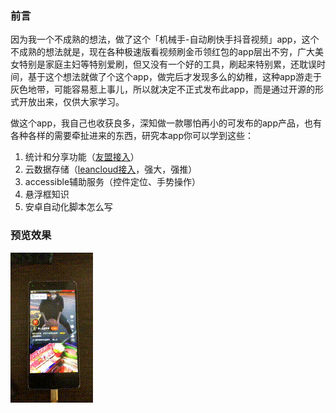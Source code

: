 ### 前言

因为我一个不成熟的想法，做了这个「机械手-自动刷快手抖音视频」app，这个不成熟的想法就是，现在各种极速版看视频刷金币领红包的app层出不穷，广大美女特别是家庭主妇等特别爱刷，但又没有一个好的工具，刷起来特别累，还耽误时间，基于这个想法就做了个这个app，做完后才发现多么的幼稚，这种app游走于灰色地带，可能容易惹上事儿，所以就决定不正式发布此app，而是通过开源的形式开放出来，仅供大家学习。

做这个app，我自己也收获良多，深知做一款哪怕再小的可发布的app产品，也有各种各样的需要牵扯进来的东西，研究本app你可以学到这些：

1. 统计和分享功能（[友盟接入](https://www.umeng.com/)）
2. 云数据存储（[leancloud接入](https://leancloud.cn/?source=F7TRUGR9)，强大，强推）
3. accessible辅助服务（控件定位、手势操作）
4. 悬浮框知识
5. 安卓自动化脚本怎么写

### 预览效果

![small](smallshow.gif)

